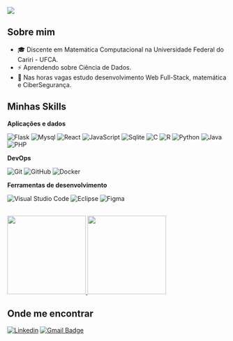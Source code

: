 ![](https://komarev.com/ghpvc/?username=allanfenelon&color=006bed)

## Sobre mim
- 🎓 Discente em Matemática Computacional na Universidade Federal do Cariri - UFCA.
- ⚡ Aprendendo sobre Ciência de Dados.
- 📖 Nas horas vagas estudo desenvolvimento Web Full-Stack, matemática e CiberSegurança.

## Minhas Skills

**Aplicações e dados**

![Flask](https://img.shields.io/badge/Flask-000000?style=for-the-badge&logo=flask&logoColor=white)
![Mysql](https://img.shields.io/badge/MySQL-00000F?style=for-the-badge&logo=mysql&logoColor=white)
![React](https://img.shields.io/badge/React-20232A?style=for-the-badge&logo=react&logoColor=61DAFB)
![JavaScript](https://img.shields.io/badge/JavaScript-323330?style=for-the-badge&logo=javascript&logoColor=F7DF1E)
![Sqlite](https://img.shields.io/badge/SQLite-07405E?style=for-the-badge&logo=sqlite&logoColor=white)
![C](https://img.shields.io/badge/C-00599C?style=for-the-badge&logo=c&logoColor=white)
![R](https://img.shields.io/badge/R-276DC3?style=for-the-badge&logo=r&logoColor=white)
![Python](https://img.shields.io/badge/Python-3776AB?style=for-the-badge&logo=python&logoColor=white)
![Java](https://img.shields.io/badge/Java-ED8B00?style=for-the-badge&logo=java&logoColor=white)
![PHP](https://img.shields.io/badge/PHP-777BB4?style=for-the-badge&logo=php&logoColor=white)



**DevOps**

![Git](https://img.shields.io/badge/-Git-333333?style=flat&logo=git)
![GitHub](https://img.shields.io/badge/-GitHub-333333?style=flat&logo=github)
![Docker](https://img.shields.io/badge/-Docker-333333?style=flat&logo=docker)


**Ferramentas de desenvolvimento**

![Visual Studio Code](https://img.shields.io/badge/-Visual%20Studio%20Code-333333?style=flat&logo=visual-studio-code&logoColor=007ACC)
![Eclipse](https://img.shields.io/badge/-Eclipse-333333?style=flat&logo=eclipse-ide&logoColor=2C2255)
![Figma](https://img.shields.io/badge/-Figma-333333?style=flat&logo=figma&logoColor=007ACC)




<br/>

<a href="https://github.com/allanfenelon" title="meu Perfil">
  <img height="180em" src="https://github-readme-stats.vercel.app/api?username=allanfenelon&theme=dark&show_icons=true" />
</a>
<a href="https://github.com/allanfenelon" title="meu Perfil">
  <img height="180em" src="https://github-readme-stats.vercel.app/api/top-langs/?username=allanfenelon&hide=html&layout=compact&theme=dark" />
</a>


## Onde me encontrar

[![Linkedin](https://img.shields.io/badge/-allanpereirafenelon-blue?style=flat-square&logo=Linkedin&logoColor=white&link=https://www.linkedin.com/in/allanpereirafenelon)](https://www.linkedin.com/in/allanpereirafenelon/)
[![Gmail Badge](https://img.shields.io/badge/-allanfenelon.job@gmail.com-006bed?style=flat-square&logo=Gmail&logoColor=white&link=mailto:allanfenelon.job@gmail.com)](mailto:allanfenelon.job@gmail.com)

